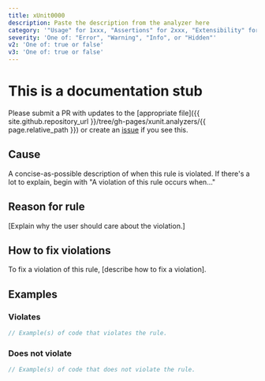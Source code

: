```yaml
---
title: xUnit0000
description: Paste the description from the analyzer here
category: '"Usage" for 1xxx, "Assertions" for 2xxx, "Extensibility" for 3xxx'
severity: 'One of: "Error", "Warning", "Info", or "Hidden"'
v2: 'One of: true or false'
v3: 'One of: true or false'
---
```


# This is a documentation stub

Please submit a PR with updates to the [appropriate file]({{ site.github.repository_url }}/tree/gh-pages/xunit.analyzers/{{ page.relative_path }}) or create an [issue](https://github.com/xunit/xunit/issues) if you see this.

## Cause

A concise-as-possible description of when this rule is violated. If there's a lot to explain, begin with "A violation of this rule occurs when..."

## Reason for rule

[Explain why the user should care about the violation.]

## How to fix violations

To fix a violation of this rule, [describe how to fix a violation].

## Examples

### Violates

```csharp
// Example(s) of code that violates the rule.
```

### Does not violate

```csharp
// Example(s) of code that does not violate the rule.
```
